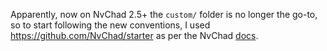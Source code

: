 Apparently, now on NvChad 2.5+ the `custom/` folder is no longer the go-to, so
to start following the new conventions, I used
<https://github.com/NvChad/starter> as per the NvChad
[docs](https://nvchad.com/docs/quickstart/install).
